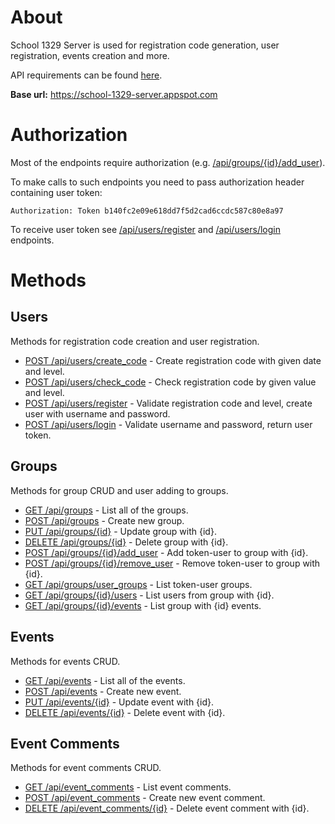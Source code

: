 # About

School 1329 Server is used for registration code generation, user registration, events creation and more.

API requirements can be found [here](https://docs.google.com/document/d/1U416C0ZFSe9_fd1c0a17ZRZ5n9iF6L5hXCzhCVqJKSE/edit?usp=sharing).

**Base url:** https://school-1329-server.appspot.com

# Authorization

Most of the endpoints require authorization (e.g. [/api/groups/{id}/add_user](https://github.com/potykion/school_1329_server/wiki/Groups#post-apigroupsidadd_user)).


To make calls to such endpoints you need to pass authorization header containing user token:
```
Authorization: Token b140fc2e09e618dd7f5d2cad6ccdc587c80e8a97
```

To receive user token see [/api/users/register](https://github.com/potykion/school_1329_server/wiki/Users#post-apiusersregister) and [/api/users/login](https://github.com/potykion/school_1329_server/wiki/Users#post-apiuserslogin) endpoints.


# Methods

## Users

Methods for registration code creation and user registration.

- [POST /api/users/create_code](https://github.com/potykion/school_1329_server/wiki/Users#post-apiuserscreate_code) - Create registration code with given date and level.
- [POST /api/users/check_code](https://github.com/potykion/school_1329_server/wiki/Users#post-apiuserscheck_code) - Check registration code by given value and level.
- [POST /api/users/register](https://github.com/potykion/school_1329_server/wiki/Users#post-apiusersregister) - Validate registration code and level, create user with username and password.
- [POST /api/users/login](https://github.com/potykion/school_1329_server/wiki/Users#post-apiuserslogin) - Validate username and password, return user token.


## Groups

Methods for group CRUD and user adding to groups.

- [GET /api/groups](https://github.com/potykion/school_1329_server/wiki/Groups#get-apigroups) - List all of the groups.
- [POST /api/groups](https://github.com/potykion/school_1329_server/wiki/Groups#post-apigroups) - Create new group.
- [PUT /api/groups/{id}](https://github.com/potykion/school_1329_server/wiki/Groups#put-apigroupsid) - Update group with {id}.
- [DELETE /api/groups/{id}](https://github.com/potykion/school_1329_server/wiki/Groups#delete-apigroupsid) - Delete group with {id}.
- [POST /api/groups/{id}/add_user](https://github.com/potykion/school_1329_server/wiki/Groups#post-apigroupsidadd_user) - Add token-user to group with {id}.
- [POST /api/groups/{id}/remove_user](https://github.com/potykion/school_1329_server/wiki/Groups#post-apigroupsidremove_user) - Remove token-user to group with {id}.
- [GET /api/groups/user_groups](https://github.com/potykion/school_1329_server/wiki/Groups#get-apigroupsuser_groups) - List token-user groups.
- [GET /api/groups/{id}/users](https://github.com/potykion/school_1329_server/wiki/Groups#get-apigroupsidusers) - List users from group with {id}.
- [GET /api/groups/{id}/events](https://github.com/potykion/school_1329_server/wiki/Groups#get-apigroupsidevents) - List group with {id} events.


## Events

Methods for events CRUD.

- [GET /api/events](https://github.com/potykion/school_1329_server/wiki/Events#get-apievents) - List all of the events.
- [POST /api/events](https://github.com/potykion/school_1329_server/wiki/Events#post-apievents) - Create new event.
- [PUT /api/events/{id}](https://github.com/potykion/school_1329_server/wiki/Events#put-apieventsid) - Update event with {id}.
- [DELETE /api/events/{id}](https://github.com/potykion/school_1329_server/wiki/Events#delete-apieventsid) - Delete event with {id}.

## Event Comments

Methods for event comments CRUD.

- [GET /api/event_comments](https://github.com/potykion/school_1329_server/wiki/Event-Comments#get-apievent_comments) - List event comments.
- [POST /api/event_comments](https://github.com/potykion/school_1329_server/wiki/Event-Comments#post-apievent_comments) - Create new event comment.
- [DELETE /api/event_comments/{id}](https://github.com/potykion/school_1329_server/wiki/Event-Comments#delete-apieventsid) - Delete event comment with {id}.






